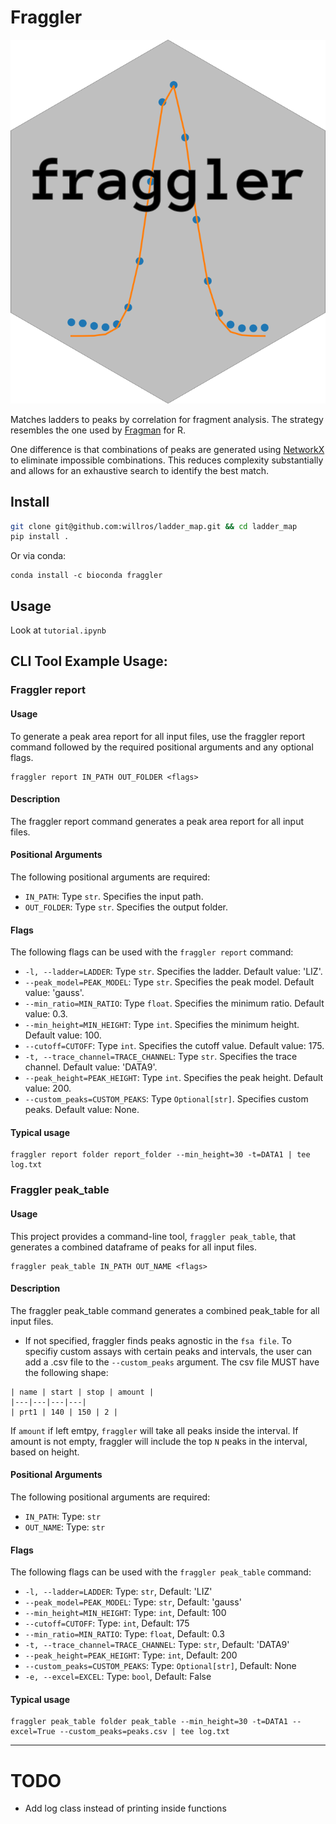 # Fraggler
![logo](examples/logo.png)

Matches ladders to peaks by correlation for fragment analysis. The strategy resembles the one used by [Fragman](https://cran.r-project.org/web/packages/Fragman/index.html) for R.

One difference is that combinations of peaks are generated using [NetworkX](https://networkx.org/) to eliminate impossible combinations. This reduces complexity substantially and allows for an exhaustive search to identify the best match.

## Install

```bash
git clone git@github.com:willros/ladder_map.git && cd ladder_map
pip install .
```
Or via conda:
```
conda install -c bioconda fraggler
```

## Usage

Look at `tutorial.ipynb`


## CLI Tool Example Usage:
### Fraggler report

#### Usage
To generate a peak area report for all input files, use the fraggler report command followed by the required positional arguments and any optional flags.


```console
fraggler report IN_PATH OUT_FOLDER <flags>
```
#### Description
The fraggler report command generates a peak area report for all input files.


#### Positional Arguments
The following positional arguments are required:

- `IN_PATH`: Type `str`. Specifies the input path.
- `OUT_FOLDER`: Type `str`. Specifies the output folder.

#### Flags
The following flags can be used with the `fraggler report` command:

- `-l, --ladder=LADDER`: Type `str`. Specifies the ladder. Default value: 'LIZ'.
- `--peak_model=PEAK_MODEL`: Type `str`. Specifies the peak model. Default value: 'gauss'.
- `--min_ratio=MIN_RATIO`: Type `float`. Specifies the minimum ratio. Default value: 0.3.
- `--min_height=MIN_HEIGHT`: Type `int`. Specifies the minimum height. Default value: 100.
- `--cutoff=CUTOFF`: Type `int`. Specifies the cutoff value. Default value: 175.
- `-t, --trace_channel=TRACE_CHANNEL`: Type `str`. Specifies the trace channel. Default value: 'DATA9'.
- `--peak_height=PEAK_HEIGHT`: Type `int`. Specifies the peak height. Default value: 200.
- `--custom_peaks=CUSTOM_PEAKS`: Type `Optional[str]`. Specifies custom peaks. Default value: None.

#### Typical usage
```console
fraggler report folder report_folder --min_height=30 -t=DATA1 | tee log.txt
```

### Fraggler peak_table

#### Usage

This project provides a command-line tool, `fraggler peak_table`, that generates a combined dataframe of peaks for all input files.

```console
fraggler peak_table IN_PATH OUT_NAME <flags>
```
#### Description
The fraggler peak_table command generates a combined peak_table for all input files.

- If not specified, fraggler finds peaks agnostic in the `fsa file`. To specifiy custom assays with certain peaks and intervals, the user can add a .csv file to the `--custom_peaks` argument. The csv file MUST have the following shape:
```
| name | start | stop | amount |
|---|---|---|---|
| prt1 | 140 | 150 | 2 |

```
If `amount` if left emtpy, `fraggler` will take all peaks inside the interval. If amount is not empty, fraggler will include the top `N` peaks in the interval, based on height.

#### Positional Arguments
The following positional arguments are required:

- `IN_PATH`: Type: `str`
- `OUT_NAME`: Type: `str`

#### Flags
The following flags can be used with the `fraggler peak_table` command:

- `-l, --ladder=LADDER`: Type: `str`, Default: 'LIZ'
- `--peak_model=PEAK_MODEL`: Type: `str`, Default: 'gauss'
- `--min_height=MIN_HEIGHT`: Type: `int`, Default: 100
- `--cutoff=CUTOFF`: Type: `int`, Default: 175
- `--min_ratio=MIN_RATIO`: Type: `float`, Default: 0.3
- `-t, --trace_channel=TRACE_CHANNEL`: Type: `str`, Default: 'DATA9'
- `--peak_height=PEAK_HEIGHT`: Type: `int`, Default: 200
- `--custom_peaks=CUSTOM_PEAKS`: Type: `Optional[str]`, Default: None
- `-e, --excel=EXCEL`: Type: `bool`, Default: False

#### Typical usage
```console
fraggler peak_table folder peak_table --min_height=30 -t=DATA1 --excel=True --custom_peaks=peaks.csv | tee log.txt
```

---------------



# TODO

* Add log class instead of printing inside functions







